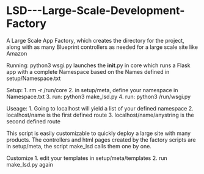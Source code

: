 # LSD---Large-Scale-Development-Factory
A Large Scale App Factory, which creates the directory for the project, along with as many Blueprint controllers as needed for a large scale site like Amazon

Running:    python3 wsgi.py launches the __init__.py in core
            which runs a Flask app with a complete Namespace
            based on the Names defined in setup/Namespace.txt


Setup:      1. rm -r /run/core
            2. in setup/meta, define your namespace in
               Namespace.txt
            3. run: python3 make_lsd.py
            4. run: python3 /run/wsgi.py

Useage:     1. Going to localhost will yield a list of your
               defined namespace
            2. localhost/name is the first defined route
            3. localhost/name/anystring is the second defined route

This script is easily customizable to quickly deploy a large site with
many products.  The controllers and html pages created by the factory scripts
are in setup/meta, the script make_lsd calls them one by one.

Customize   1. edit your templates in setup/meta/templates
            2. run make_lsd.py again


